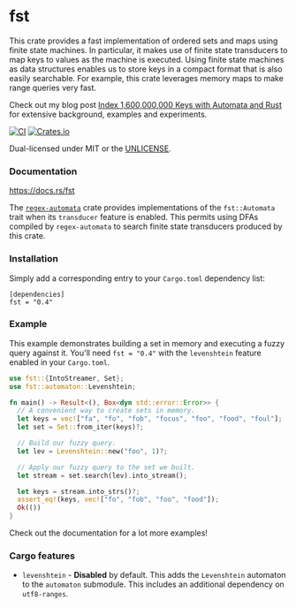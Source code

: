 fst
===
This crate provides a fast implementation of ordered sets and maps using finite
state machines. In particular, it makes use of finite state transducers to map
keys to values as the machine is executed. Using finite state machines as data
structures enables us to store keys in a compact format that is also easily
searchable. For example, this crate leverages memory maps to make range queries
very fast.

Check out my blog post
[Index 1,600,000,000 Keys with Automata and
Rust](https://blog.burntsushi.net/transducers/)
for extensive background, examples and experiments.

[![CI](https://github.com/BurntSushi/fst/actions/workflows/ci.yml/badge.svg)](https://github.com/BurntSushi/fst/actions/workflows/ci.yml)
[![Crates.io](https://img.shields.io/crates/v/fst.svg)](https://crates.io/crates/fst)

Dual-licensed under MIT or the [UNLICENSE](https://unlicense.org/).

### Documentation

https://docs.rs/fst

The
[`regex-automata`](https://docs.rs/regex-automata)
crate provides implementations of the `fst::Automata` trait when its
`transducer` feature is enabled. This permits using DFAs compiled by
`regex-automata` to search finite state transducers produced by this crate.

### Installation

Simply add a corresponding entry to your `Cargo.toml` dependency list:

```toml,ignore
[dependencies]
fst = "0.4"
```

### Example

This example demonstrates building a set in memory and executing a fuzzy query
against it. You'll need `fst = "0.4"` with the `levenshtein` feature enabled in
your `Cargo.toml`.

```rust
use fst::{IntoStreamer, Set};
use fst::automaton::Levenshtein;

fn main() -> Result<(), Box<dyn std::error::Error>> {
  // A convenient way to create sets in memory.
  let keys = vec!["fa", "fo", "fob", "focus", "foo", "food", "foul"];
  let set = Set::from_iter(keys)?;

  // Build our fuzzy query.
  let lev = Levenshtein::new("foo", 1)?;

  // Apply our fuzzy query to the set we built.
  let stream = set.search(lev).into_stream();

  let keys = stream.into_strs()?;
  assert_eq!(keys, vec!["fo", "fob", "foo", "food"]);
  Ok(())
}
```

Check out the documentation for a lot more examples!

### Cargo features

* `levenshtein` - **Disabled** by default. This adds the `Levenshtein`
  automaton to the `automaton` submodule. This includes an additional
  dependency on `utf8-ranges`.
